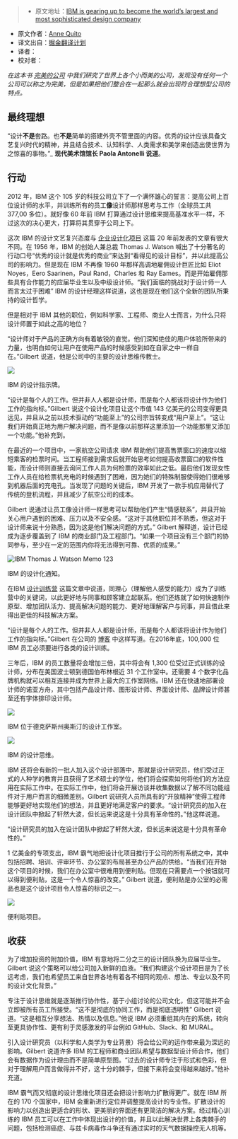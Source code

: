 > * 原文地址：[IBM is gearing up to become the world’s largest and most sophisticated design company](http://qz.com/755741/ibm-is-becoming-the-worlds-largest-design-company/)
* 原文作者：[Anne Quito](http://qz.com/author/annequitoqz/)
* 译文出自：[掘金翻译计划](https://github.com/xitu/gold-miner)
* 译者：
* 校对者：

_在这本书 [完美的公司](http://qz.com/se/perfect-company/) 中我们研究了世界上各个小而美的公司，发现没有任何一个公司可以称之为完美，但是如果把他们整合在一起那么就会出现符合理想型公司的特点。_

## 最终理想

“设计**不是**套路。也**不是**简单的搭建外壳不管里面的内容。优秀的设计应该具备文艺复兴时代的精神，并且结合技术、认知科学、人类需求和美学来创造出使世界为之惊喜的事物。”_ **现代美术馆馆长 Paola Antonelli 说道**。

## 行动

2012 年，IBM 这个 105 岁的科技公司立下了一个满怀雄心的誓言：提高公司上百位设计师的水平，并训练所有的员工**像**设计师那样思考与工作（全球员工共 377,00 多位）。就好像 60 年前 IBM 打算通过设计思维来提高基准水平一样，不过这次的决心更大，打算将其贯穿于公司上下。

这次 IBM 的设计文艺复兴态度与 [企业设计化项目](http://www-03.ibm.com/ibm/history/ibm100/us/en/icons/gooddesign/team/) 这篇 20 年前发表的文章有很大不同。在 1956 年，IBM 的创始人兼总裁 Thomas J. Watson 喊出了十分著名的行动口号“优秀的设计就是优秀的商业”来达到“看得见的设计目标”，并以此提高公司的影响力。但是现在 IBM 不再像 1960 年那样高调地雇佣设计巨匠比如 Eliot Noyes，Eero Saarinen，Paul Rand，Charles 和 Ray Eames。而是开始雇佣那些具有合作能力的应届毕业生以及中级设计师。“我们面临的挑战对于设计师一人而言太过于困难” IBM 的设计经理这样说道，这也是现在他们这个全新的团队所秉持的设计哲学。

但是相对于 IBM 其他的职位，例如科学家、工程师、商业人士而言，为什么只将设计师置于如此之高的地位？

“设计师对于产品的正确方向有着敏锐的直觉。他们深知绝佳的用户体验所带来的力量，也明白如何让用户在使用产品的时候感受到如在自家之中一样自在。”Gilbert 说道，他是公司中的主要的设计思维传教士。

![](https://qzprod.files.wordpress.com/2016/08/14707263174_4882bddcb7_o.jpg?w=4184)

IBM 的设计指示牌。



“设计是每个人的工作。但并非人人都是设计师，而是每个人都该将设计作为他们工作的指向标。”Gilbert 说这个设计化项目让这个市值 143 亿美元的公司变得更具远见，并且从之前以技术驱动的“功能至上”的公司宗旨转变成“用户至上”。“这让我们开始真正地为用户解决问题，而不是像以前那样这里添加一个功能那里又添加一个功能。”他补充到。

在最近的一个项目中，一家航空公司请求 IBM 帮助他们提高售票窗口的速度以缩短乘客的检票时间。当工程师接到需求后就开始思考如何提高收票窗口的软件性能，而设计师则直接去询问工作人员为何检票的效率如此之低。最后他们发现女性工作人员在给检票机充电的时候遇到了困难，因为她们的特殊制服使得她们很难够到机器后面的充电孔。当发现了问题的关键后，IBM 开发了一款手机应用替代了传统的登机流程，并且减少了航空公司的成本。

Gilbert 说通过让员工像设计师一样思考可以帮助他们产生“情感联系”，并且开始关心用户遇到的困难、压力以及不安全感。“这对于其他职位并不熟悉，但这对于设计师来说十分熟悉，因为这是他们解决问题的方式。” Gilbert 解释道，设计已经成为逐步覆盖到了 IBM 的商业部门及工程部门。“如果一个项目没有三个部门的协同参与，至少在一定的范围内你将无法得到可靠、优质的成果。”

![IBM Thomas J. Watson Memo 123](https://qzprod.files.wordpress.com/2016/08/us__en_us__letter__thomas__364x505.jpg?w=940)

IBM 的设计化通知。



在IBM [设计训练营](http://www.ibm.com/blogs/think/2016/01/21/ibm-design-thinking-a-framework-for-teams-to-continuously-understand-and-deliver/) 这篇文章中说道，同理心（理解他人感受的能力）成为了训练营中的关键词，以此更好地与同事和顾客建立起联系。他们还练就了如何快速制作原型、增加团队活力、提高解决问题的能力、更好地理解客户与同事，并且借此来得出更佳的科技解决方案。

“设计是每个人的工作。但并非人人都是设计师，而是每个人都该将设计作为他们工作的指向标。”Gilbert 在公司的 [博客](http://www.ibm.com/smarterplanet/us/en/innovation_explanations/article/phil_gilbert.html) 中这样写道。在2016年底，100,000 位 IBM 员工必须要进行各类的设计训练。

三年后，IBM 的员工数量将会增加三倍，其中将会有 1,300 位受过正式训练的设计师，分布在美国波士顿到德国伯布林根近 31 个工作室中。还需要 4 个数字化品牌机构就可以相互连接并成为世界上最大的工作室网络。IBM 还在快速地部署设计师的诺亚方舟，其中包括产品设计师、图形设计师、界面设计师、品牌设计师甚至还有字体排印设计师。

![](https://qzprod.files.wordpress.com/2016/08/15398319451_86f84a9784_o.jpg?w=7120)

IBM 位于德克萨斯州奥斯汀的设计工作室。

![](https://qzprod.files.wordpress.com/2016/08/lemniscate_wired_invert-1-768x481.jpg?w=1600)

IBM 的设计思维。



IBM 还将会有新的一批人加入这个设计部落中，那就是设计研究员，他们受过正式的人种学的教育并且获得了艺术硕士的学位，他们将会探索如何将他们的方法应用在实际工作中。在实际工作中，他们将会开展访谈并收集数据以了解不同功能组件对于用户而言的细微差别。Gilbert 说研究人员所具有的“开放精神”使得工程师能够更好地实现他们的想法，并且更好地满足客户的要求。“设计研究员的加入在设计团队中掀起了轩然大波，但长远来说这是十分具有革命性的。”他这样说道。

“设计研究员的加入在设计团队中掀起了轩然大波，但长远来说这是十分具有革命性的。”

1 亿美金的专项支出，IBM 霸气地把设计化项目推行于公司的所有系统之中，其中包括招聘、培训、评审环节、办公室的布局甚至办公产品的供给。“当我们在开始这个项目的时候，我们在办公室中很难用到便利贴。但现在只需要点一个按钮就可以得到便利贴，这是一个令人惊喜的改变。” Gilbert 说道，便利贴是办公室的必需品也是这个设计项目令人惊喜的标识之一。

![](https://qzprod.files.wordpress.com/2016/08/14729427223_8a61afca23_o.jpg?w=3888)

便利贴项目。



## 收获

为了增加投资的附加价值，IBM 有意地将二分之三的设计团队换为应届毕业生。Gilbert 说这个策略可以给公司加入新鲜的血液。“我们构建这个设计项目是为了长远考虑，我们也希望员工来自世界各地有着各不相同的观点、想法、专业以及不同的设计文化背景。”

专注于设计思维就是逐渐推行协作性，基于小组讨论的公司文化，但这可能并不会立即被所有员工所接受。“这不是彻底的协同工作，而是彻底透明性” Gilbert 说道。“这是相互分享想法、热情以及信息。”他说 IBM 必须重组其内在的系统，转向至更具协作性、更有利于灵感激发的平台例如 GitHub、Slack、和 MURAL。

引入设计研究员（以科学和人类学为专业背景）将会给公司的运作带来最为深远的影响。Gilbert 说道许多 IBM 的工程师和商业团队希望与数据型设计师合作，他们会有数据作为设计理由而不是简单原型图。“过去的设计师专注于形式和色彩，但对于理解用户而言做得并不好，这十分的棘手，但接下来将会变得越来越好。”他补充道。

IBM 霸气而又彻底的设计思维化项目还会把设计影响力扩散得更广。就在 IBM 所在的 170 个国家中，IBM 会重新进行定位并调整提高设计的专业性。扩散设计的影响力以创造出更适合的形状、更美丽的界面还有更简洁的解决方案。经过精心训练的 IBM 员工可以在工作中体现出设计的价值，并且以此解决世界上各类棘手的问题，包括检测癌症、与兹卡病毒作斗争还有通过实时的天气数据操控无人机等。
